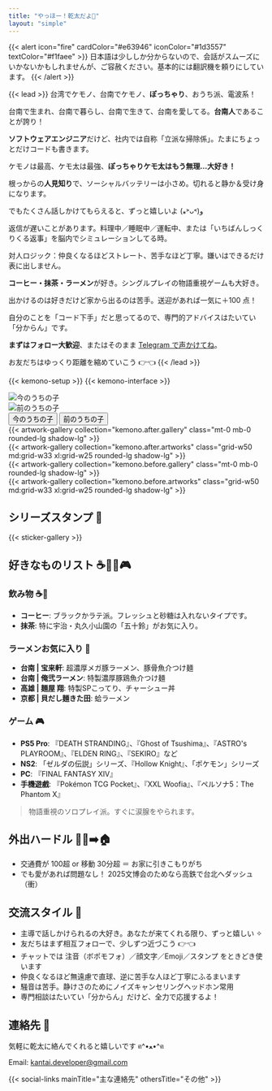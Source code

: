 ```yaml
---
title: "やっほー！乾太だよ🦊"
layout: "simple"
---
```


{{< alert icon="fire" cardColor="#e63946" iconColor="#1d3557" textColor="#f1faee" >}}
日本語は少ししか分からないので、会話がスムーズにいかないかもしれませんが、ご容赦ください。基本的には翻訳機を頼りにしています。
{{< /alert >}}

{{< lead >}}
台湾でケモノ、台南でケモノ、**ぽっちゃり**、おうち派、電波系！

台南で生まれ、台南で暮らし、台南で生きて、台南を愛してる。**台南人**であることが誇り！

**ソフトウェアエンジニア**だけど、社内では自称「立派な掃除係」。たまにちょっとだけコードも書きます。

ケモノは最高、ケモ太は最強、**ぽっちゃりケモ太はもう無理…大好き！**

根っからの**人見知り**で、ソーシャルバッテリーは小さめ。切れると静か＆受け身になります。

でもたくさん話しかけてもらえると、ずっと嬉しいよ (⁎˃ᴗ˂)و

返信が遅いことがあります。料理中／睡眠中／運転中、または「いちばんしっくりくる返事」を脳内でシミュレーションしてる時。

対人ロジック：仲良くなるほどストレート、苦手なほど丁寧。嫌いはできるだけ表に出しません。

**コーヒー・抹茶・ラーメン**が好き。シングルプレイの物語重視ゲームも大好き。

出かけるのは好きだけど家から出るのは苦手。送迎があれば一気に＋100 点！

自分のことを「コード下手」だと思ってるので、専門的アドバイスはたいてい「分からん」です。

**まずはフォロー大歓迎**、またはそのまま [Telegram で声かけてね](https://t.me/KantaiDeveloper)。

お友だちはゆっくり距離を縮めていこう 👉👈
{{< /lead >}}

{{< kemono-setup >}}
{{< kemono-interface >}}

<div class="kemono-container">
  <!-- 背景圖片容器 -->
  <div id="background-after" class="kemono-background active">
    <img id="background-img-after" alt="今のうちの子">
  </div>
  <div id="background-before" class="kemono-background">
    <img id="background-img-before" alt="前のうちの子">
  </div>

  <!-- Tab 切換按鈕 -->
  <div class="kemono-tabs">
    <button class="kemono-tab active" data-tab="after">今のうちの子</button>
    <button class="kemono-tab" data-tab="before">前のうちの子</button>
  </div>

  <!-- Tab 內容 -->
  <div id="tab-after" class="kemono-tab-content active">
    <div class="p-6 border-2 border-neutral-200 dark:border-neutral-700 rounded-lg background-white/90 dark:background-gray-800/90 backdrop-blur">
      <div class="flex flex-col md:flex-row gap-8 mb-6">
        {{< artwork-gallery collection="kemono.after.gallery" class="mt-0 mb-0 rounded-lg shadow-lg" >}}
      </div>
      {{< artwork-gallery collection="kemono.after.artworks" class="grid-w50 md:grid-w33 xl:grid-w25 rounded-lg shadow-lg" >}}
    </div>
  </div>

  <div id="tab-before" class="kemono-tab-content">
    <div class="p-6 border-2 border-neutral-200 dark:border-neutral-700 rounded-lg background-white/90 dark:background-gray-800/90 backdrop-blur">
      <div class="flex flex-col md:flex-row gap-8 mb-6">
        {{< artwork-gallery collection="kemono.before.gallery" class="mt-0 mb-0 rounded-lg shadow-lg" >}}
      </div>
      {{< artwork-gallery collection="kemono.before.artworks" class="grid-w50 md:grid-w33 xl:grid-w25 rounded-lg shadow-lg" >}}
    </div>
  </div>
</div>

## シリーズスタンプ 🎨

{{< sticker-gallery >}}

## 好きなものリスト ☕🍵🍜🎮

### 飲み物 ☕🍵
- **コーヒー**: ブラックかラテ派。フレッシュと砂糖は入れないタイプです。
- **抹茶**: 特に宇治・丸久小山園の「五十鈴」がお気に入り。

### ラーメンお気に入り 🍜
- **台南 | 宝来軒**: 超濃厚メガ豚ラーメン、豚骨魚介つけ麺
- **台南 | 俺弐ラーメン**: 特製濃厚豚鶏魚介つけ麺
- **高雄 | 麺屋 翔**: 特製SPこってり、チャーシュー丼
- **京都 | 貝だし麺きた田**: 蛤ラーメン

### ゲーム 🎮
- **PS5 Pro**: 『DEATH STRANDING』、『Ghost of Tsushima』、『ASTRO's PLAYROOM』、『ELDEN RING』、『SEKIRO』など
- **NS2**: 「ゼルダの伝説」シリーズ、『Hollow Knight』、「ポケモン」シリーズ
- **PC**: 『FINAL FANTASY XIV』
- **手機遊戲**: 『Pokémon TCG Pocket』、『XXL Woofia』、『ペルソナ5：The Phantom X』
> 物語重視のソロプレイ派。すぐに涙腺をやられます。

## 外出ハードル 🚶‍♂️➡️🏠
- 交通費が 100超 or 移動 30分超 ＝ お家に引きこもりがち
- でも愛があれば問題なし！ 2025文博会のためなら高鉄で台北へダッシュ（衝）

## 交流スタイル 💬
- 主導で話しかけられるの大好き。あなたが来てくれる限り、ずっと嬉しい ✧
- 友だちはまず相互フォローで、少しずつ近づこう 👉👈
- チャットでは 注音（ボポモフォ）／顔文字／Emoji／スタンプ をときどき使います
- 仲良くなるほど無遠慮で直球、逆に苦手な人ほど丁寧にふるまいます
- 騒音は苦手。静けさのためにノイズキャンセリングヘッドホン常用
- 専門相談はたいてい「分からん」だけど、全力で応援するよ！

## 連絡先 📮

気軽に乾太に絡んでくれると嬉しいです ฅ^•ﻌ•^ฅ

Email: kantai.developer@gmail.com

{{< social-links mainTitle="主な連絡先" othersTitle="その他" >}}
